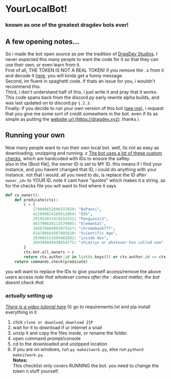 # YourLocalBot!
### known as one of the greatest dragdev bots ever!

## A few opening notes...
So i made the bot open source as per the tradition of [DragDev Studios](https://dragdev.xyz). I never expected this many people to want the code for it so that they can use their own, or even learn from it.\
First of all, THE TOKEN IS NOT A REAL TOKEN! if you remove the `.`s from it and decode it [here](https://www.base64decode.org/), you will kinda get a funny message.\
Second, im fluent in spaghetti code. if thats an issue for you, i wouldn't recommend this.\
Third, i don't understand half of this. i just write it and pray that it works. This code spans back from the discord.py early rewrite alpha builds, and was last updated on to discord.py `1.2.3`.\
Finally: if you decide to run your own version of this bot ([see me](https://github.com/dragdev/YourLocalBot#running-your-own)), i request that you give me some sort of credit somewhere in the bot. even if its as simple as putting the [website url (https://dragdev.xyz)](https://dragdev.xyz). thanks.\

## Running your own
Now many people want to run their own local bot. well, its not as easy as downloading, unzipping and running. z
[The bot uses a lot of these custom checks](https://github.com/dragdev/YourLocalBot/blob/master/utils/checks.py), which are hardcoded with IDs to ensure the saftey.\
also in the [Boot file], the owner ID is set to MY ID. this means if i find your instance, and you havent changed that ID, i could do anything with your instance. not that i would. all you need to do, is replace the ID after `owner_id=` to YOUR ID. note it cant have "quotes" which makes it a string.
as for the checks file you will want to find where it says
```python
def co_owner():
	def predicate(ctx):
		c = {
			179049652606337024: "BxPanxi",
			421698654189912064: "EEk",
			291933031919255552: "Penguin113",
			493790026115579905: "Elemental",
			344878404991975427: "chromebook777",
			414746664507801610: "Scientific Age",
			293066151695482882: "inside dev",
			269340844438454272: "shiatryx or whatever hes called now"
		}
		ctx.bot.all_owners = c
		return ctx.author.id in list(c.keys()) or ctx.author.id == ctx.bot.owner_id
	return commands.check(predicate)
```
you will want to replace the IDs to give yourself access/remove the above users access
*note that whatever comes after the : doesnt matter, the bot doesnt check that.*

### actually setting up
*[There is a video tutorial here](https://www.youtube.com/watch?v=x9NOJ2o7yXY&feature=youtu.be)*
0) go to requirements.txt and pip install everything in it
1) click `clone or download`, `download ZIP`
2) wait for it to download if ur internet a snail
3) unzip it and copy the files inside, or rename the folder.
4) open command prompt/console
5) cd to the downloaded and unzipped location
6) if you are on windows, run `py makeitwork.py`, else run `python3 makeitwork.py`.\
**Notes:**\
This checklist only covers RUNNING the bot. you need to change the token n stuff yourself.
